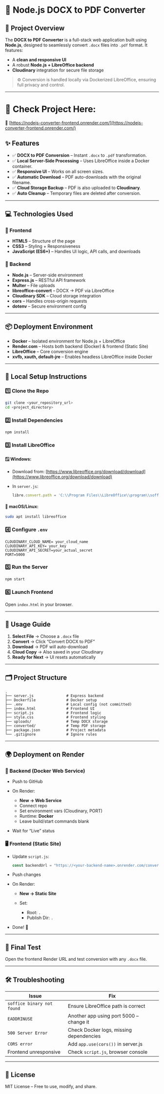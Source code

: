 # 📝 Node.js DOCX to PDF Converter

## 📌 Project Overview

The **DOCX to PDF Converter** is a full-stack web application built using **Node.js**, designed to seamlessly convert `.docx` files into `.pdf` format.
It features:

* A **clean and responsive UI**
* A robust **Node.js + LibreOffice backend**
* **Cloudinary** integration for secure file storage

> ⚙️ Conversion is handled locally via Dockerized LibreOffice, ensuring full privacy and control.

---
# 🚀 **Check Project Here:**
🔗 [https://nodejs-converter-frontend.onrender.com/](https://nodejs-converter-frontend.onrender.com/)


## ✨ Features

* ✅ **DOCX to PDF Conversion** – Instant `.docx` to `.pdf` transformation.
* ✅ **Local Server-Side Processing** – Uses LibreOffice inside a Docker container.
* ✅ **Responsive UI** – Works on all screen sizes.
* ✅ **Automatic Download** – PDF auto-downloads with the original filename.
* ✅ **Cloud Storage Backup** – PDF is also uploaded to **Cloudinary**.
* ✅ **Auto Cleanup** – Temporary files are deleted after conversion.

---

## 💻 Technologies Used

### 🔹 Frontend

* **HTML5** – Structure of the page
* **CSS3** – Styling + Responsiveness
* **JavaScript (ES6+)** – Handles UI logic, API calls, and downloads

### 🔹 Backend

* **Node.js** – Server-side environment
* **Express.js** – RESTful API framework
* **Multer** – File uploads
* **libreoffice-convert** – DOCX → PDF via LibreOffice
* **Cloudinary SDK** – Cloud storage integration
* **cors** – Handles cross-origin requests
* **dotenv** – Secure environment config

---

## 📦 Deployment Environment

* **Docker** – Isolated environment for Node.js + LibreOffice
* **Render.com** – Hosts both backend (Docker) & frontend (Static Site)
* **LibreOffice** – Core conversion engine
* **xvfb, xauth, default-jre** – Enables headless LibreOffice inside Docker

---

## 🔧 Local Setup Instructions

### 1️⃣ Clone the Repo

```bash
git clone <your_repository_url>
cd <project_directory>
```

### 2️⃣ Install Dependencies

```bash
npm install
```

### 3️⃣ Install LibreOffice

#### 🪟 Windows:

* Download from: [https://www.libreoffice.org/download/download](https://www.libreoffice.org/download/download)
* In `server.js`:

  ```js
  libre.convert.path = 'C:\\Program Files\\LibreOffice\\program\\soffice.exe';
  ```

#### 🐧 macOS/Linux:

```bash
sudo apt install libreoffice
```

### 4️⃣ Configure `.env`

```env
CLOUDINARY_CLOUD_NAME= your_cloud_name
CLOUDINARY_API_KEY= your_key
CLOUDINARY_API_SECRET=your_actual_secret
PORT=5000
```

### 5️⃣ Run the Server

```bash
npm start
```

### 6️⃣ Launch Frontend

Open `index.html` in your browser.

---

## 🚀 Usage Guide

1. **Select File** → Choose a `.docx` file
2. **Convert** → Click “Convert DOCX to PDF”
3. **Download** → PDF will auto-download
4. **Cloud Copy** → Also saved in your Cloudinary
5. **Ready for Next** → UI resets automatically

---

## 🗂️ Project Structure

```
.
├── server.js               # Express backend
├── Dockerfile              # Docker setup
├── .env                    # Local config (not committed)
├── index.html              # Frontend UI
├── script.js               # Frontend logic
├── style.css               # Frontend styling
├── uploads/                # Temp DOCX storage
├── converted/              # Temp PDF storage
├── package.json            # Project metadata
└── .gitignore              # Ignore rules
```

---

## 🌍 Deployment on Render

### 🔧 Backend (Docker Web Service)

* Push to GitHub
* On Render:

  * **New → Web Service**
  * Connect repo
  * Set environment vars (Cloudinary, PORT)
  * Runtime: **Docker**
  * Leave build/start commands blank
* Wait for “Live” status

### 🖥️ Frontend (Static Site)

* Update `script.js`:

  ```js
  const backendUrl = "https://<your-backend-name>.onrender.com/convert";
  ```
* Push changes
* On Render:

  * **New → Static Site**
  * Set:

    * Root: `.`
    * Publish Dir: `.`
* Done! 🎉

---

## 🧪 Final Test

Open the frontend Render URL and test conversion with any `.docx` file.

---

## 🛠️ Troubleshooting

| Issue                      | Fix                                     |
| -------------------------- | --------------------------------------- |
| `soffice binary not found` | Ensure LibreOffice path is correct      |
| `EADDRINUSE`               | Another app using port 5000 – change it |
| `500 Server Error`         | Check Docker logs, missing dependencies |
| `CORS error`               | Add `app.use(cors())` in server.js      |
| Frontend unresponsive      | Check `script.js`, browser console      |

---

## 📜 License

MIT License – Free to use, modify, and share.


